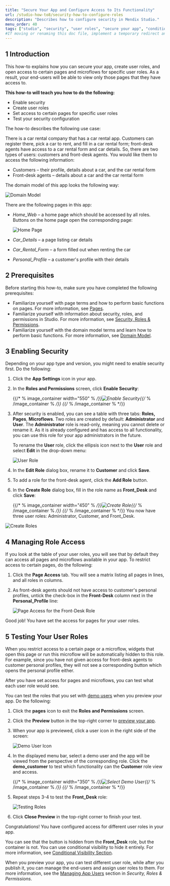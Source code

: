 ```yaml
---
title: "Secure Your App and Configure Access to Its Functionality"
url: /studio-how-to8/security-how-to-configure-roles
description: "Describes how to configure security in Mendix Studio."
menu_order: 40
tags: ["studio", "security", "user roles", "secure your app", "conditional visibility"]
#If moving or renaming this doc file, implement a temporary redirect and let the respective team know they should update the URL in the product. See Mapping to Products for more details.
---
```


## 1 Introduction 

This how-to explains how you can secure your app, create user roles, and open access to certain pages and microflows for specific user roles. As a result, your end-users will be able to view only those pages that they have access to. 

**This how-to will teach you how to do the following:**

* Enable security
* Create user roles
* Set access to certain pages for specific user roles
* Test your security configuration

The how-to describes the following use case: 

There is a car rental company that has a car rental app. Customers can register there, pick a car to rent, and fill in a car rental form; front-desk agents have access to a car rental form and car details. So, there are two types of users: customers and front-desk agents. You would like them to access the following information:

* Customers – their profile, details about a car, and the car rental form
* Front-desk agents –  details about a car and the car rental form

The domain model of this app looks the following way:

![Domain Model](/attachments/studio-how-to8/security-how-to-configure-roles/domain-model.png)

There are the following pages in this app:

* *Home_Web* – a home page which should be accessed by all roles. Buttons on the home page open the corresponding page:

    ![Home Page](/attachments/studio-how-to8/security-how-to-configure-roles/home-page.png)

* *Car_Details* – a page listing car details

* *Car_Rental_Form* – a form filled out when renting the car

* *Personal_Profile* – a customer's profile with their details


## 2 Prerequisites

Before starting this how-to, make sure you have completed the following prerequisites:

* Familiarize yourself with page terms and how to perform basic functions on pages. For more information, see [Pages](/studio8/page-editor). 
* Familiarize yourself with information about security, roles, and permissions in Studio. For more information, see [Security, Roles & Permissions](/studio8/settings-security).
* Familiarize yourself with the domain model terms and learn how to perform basic functions. For more information, see [Domain Model](/studio8/domain-models).

## 3 Enabling Security

Depending on your app type and version, you might need to enable security first. Do the following:

1. Click the **App Settings** icon in your app.

2. In the **Roles and Permissions** screen, click **Enable Security**:

	{{/* % image_container width="550" % */}}![Enable Security](/attachments/studio-how-to8/security-how-to-configure-roles/enable-security.png){{/* % /image_container % */}}
{{/* % /image_container % */}}	
3. After security is enabled, you can see a table with three tabs: **Roles,** **Pages**, **Microflows**. Two roles are created by default: **Administrator** and **User**. The **Administrator** role is read-only, meaning you cannot delete or rename it. As it is already configured and has access to all functionality, you can use this role for your app administrators in the future. 

    To rename the **User** role, click the ellipsis icon next to the **User** role and select **Edit** in the drop-down menu:

    ![User Role](/attachments/studio-how-to8/security-how-to-configure-roles/user-role.png)

4. In the **Edit Role** dialog box, rename it to **Customer** and click **Save**.

5. To add a role for the front-desk agent, click the **Add Role** button.

6. In the **Create Role** dialog box, fill in the role name as **Front_Desk** and click **Save**:

    {{/* % image_container width="450" % */}}![Create Role](/attachments/studio-how-to8/security-how-to-configure-roles/create-role.png){{/* % /image_container % */}}
{{/* % /image_container % */}}
You now have three user roles: Administrator, Customer, and Front_Desk.

![Create Roles](/attachments/studio-how-to8/security-how-to-configure-roles/roles-created.png)

## 4 Managing Role Access

If you look at the table of your user roles, you will see that by default they can access all pages and microflows available in your app. To restrict access to certain pages, do the following:

1. Click the **Page Access** tab. You will see a matrix listing all pages in lines, and all roles in columns.

2. As front-desk agents should not have access to customer's personal profiles, untick the check-box in the **Front-Desk** column next in the **Personal_Profile** line:

	![Page Access for the Front-Desk Role](/attachments/studio-how-to8/security-how-to-configure-roles/page-access-front-desk.png)

Good job! You have set the access for pages for your user roles. 

## 5 Testing Your User Roles

When you restrict access to a certain page or a microflow, widgets that open this page or run this microflow will be automatically hidden to this role. For example, since you have not given access for front-desk agents to customer personal profiles, they will not see a corresponding button which opens the personal profile either.  

After you have set access for pages and microflows, you can test what each user role would see. 

You can test the roles that you set with [demo users](/studio8/settings-security#demo-users) when you preview your app. Do the following:

1. Click the **pages** icon to exit the **Roles and Permissions** screen.

2. Click the **Preview** button in the top-right corner to [preview your app](/studio8/publishing-app).

3. When your app is previewed, click a user icon in the right side of the screen: 

    ![Demo User Icon](/attachments/studio-how-to8/security-how-to-configure-roles/demo-users-icon.png)

4. In the displayed menu bar, select a demo user and the app will be viewed from the perspective of the corresponding role. Click the **demo_customer** to test which functionality can the **Customer** role view and access.

    {{/* % image_container width="350" % */}}![Select Demo User](/attachments/studio-how-to8/security-how-to-configure-roles/select-user.png){{/* % /image_container % */}}
{{/* % /image_container % */}}
5. Repeat steps 3-4 to test the **Front_Desk** role:

    ![Testing Roles](/attachments/studio-how-to8/security-how-to-configure-roles/testing-roles.png)

6. Click **Close Preview** in the top-right corner to finish your test.

Congratulations! You have configured access for different user roles in your app. 

You can see that the button is hidden from the **Front_Desk** role, but the container is not. You can use conditional visibility to hide it entirely. For more information, see [Conditional Visibility Section](/studio8/page-editor-widgets-visibility-section).

When you preview your app, you can test different user role, while after you publish it, you can manage the end-users and assign user roles to them. For more information, see the [Managing App Users](/studio8/settings-security#managing-app-users) section in *Security, Roles & Permissions*.

